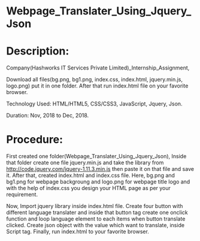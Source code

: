 # Webpage_Translater_Using_Jquery_Json
# Description: 

Company(Hashworks IT Services Private Limited)_Internship_Assignment, 

Download all files(bg.png, bg1.png, index.css, index.html, jquery.min.js, logo.png) put it in one folder. 
After that run index.html file on your favorite browser. 

Technology Used: HTML/HTML5, CSS/CSS3, JavaScript, Jquery, Json. 

Duration: Nov, 2018 to Dec, 2018.

# Procedure:

First created one folder(Webpage_Translater_Using_Jquery_Json), Inside that folder create one file jquery.min.js and take the library from http://code.jquery.com/jquery-1.11.3.min.js then paste it on that file and save it. After that, created index.html and index.css file. Here, bg.png and bg1.png for webpage backgroung and logo.png for webpage title logo and with the help of index.css you design your HTML page as per your requirement.

Now, Import jquery library inside index.html file. Create four button with different language translater and inside that button tag create one onclick function and loop language element to each items when button translate clicked. Create json object with the value which want to translate, inside Script tag. Finally, run index.html to your favorite browser.


